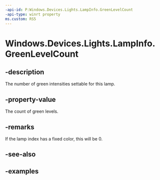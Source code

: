 ```yaml
---
-api-id: P:Windows.Devices.Lights.LampInfo.GreenLevelCount
-api-type: winrt property
ms.custom: RS5
---
```


<!-- Property syntax.
public int GreenLevelCount { get; }
-->

# Windows.Devices.Lights.LampInfo.GreenLevelCount

## -description
The number of green intensities settable for this lamp.

## -property-value
The count of green levels.

## -remarks
If the lamp index has a fixed color, this will be 0.

## -see-also

## -examples

